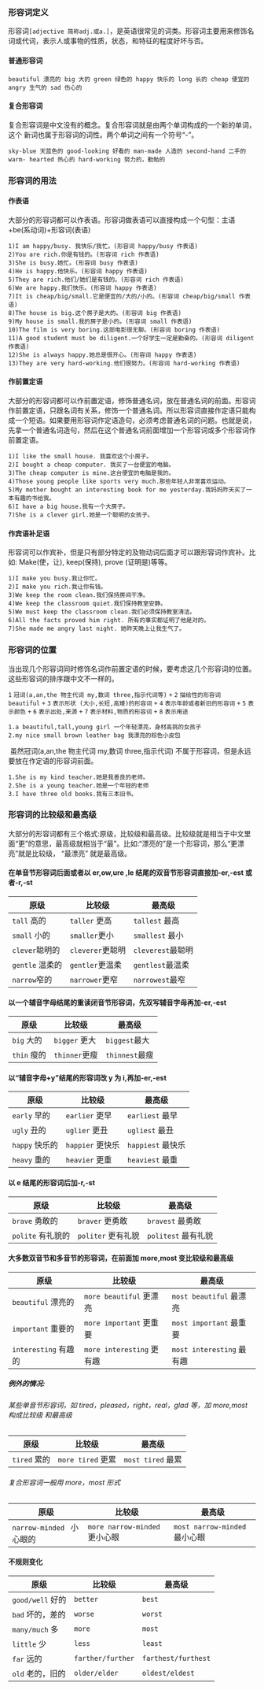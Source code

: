 ### 形容词定义

​	形容词`[adjective 简称adj.或a.]`，是英语很常见的词类。形容词主要用来修饰名词或代词，表示人或事物的性质，状态，和特征的程度好坏与否。

#### 普通形容词

`beautiful 漂亮的 big 大的 green 绿色的 happy 快乐的 long 长的 cheap 便宜的 angry 生气的 sad 伤心的`

#### 复合形容词

​	复合形容词是中文没有的概念。复合形容词就是由两个单词构成的一个新的单词，这个 新词也属于形容词的词性。两个单词之间有一个符号“-”。

`sky-blue 天蓝色的 good-looking 好看的 man-made 人造的 second-hand 二手的 warm- hearted 热心的 hard-working 努力的，勤勉的`

### 形容词的用法

#### 作表语

​	大部分的形容词都可以作表语。形容词做表语可以直接构成一个句型：主语+be(系动词)+形容词(表语)

```
1)I am happy/busy. 我快乐/我忙。(形容词 happy/busy 作表语)
2)You are rich.你是有钱的。(形容词 rich 作表语)
3)She is busy.她忙。(形容词 busy 作表语)
4)He is happy.他快乐。(形容词 happy 作表语)
5)They are rich.他们/她们是有钱的。(形容词 rich 作表语)
6)We are happy.我们快乐。(形容词 happy 作表语)
7)It is cheap/big/small.它是便宜的/大的/小的。(形容词 cheap/big/small 作表语) 
8)The house is big.这个房子是大的。(形容词 big 作表语)
9)My house is small.我的房子是小的。(形容词 small 作表语)
10)The film is very boring.这部电影很无聊。(形容词 boring 作表语)
11)A good student must be diligent.一个好学生一定是勤奋的。(形容词 diligent 作表语)
12)She is always happy.她总是很开心。(形容词 happy 作表语)
13)They are very hard-working.他们很努力。(形容词 hard-working 作表语)
```

#### 作前置定语

​	大部分的形容词都可以作前置定语，修饰普通名词，放在普通名词的前面。形容词作前置定语，只跟名词有关系，修饰一个普通名词。所以形容词直接作定语只能构成一个短语。如果要用形容词作定语造句，必须考虑普通名词的问题。也就是说， 先拿一个普通名词造句，然后在这个普通名词前面增加一个形容词或多个形容词作前置定语。

```
1)I like the small house. 我喜欢这个小房子。
2)I bought a cheap computer. 我买了一台便宜的电脑。
3)The cheap computer is mine.这台便宜的电脑是我的。
4)Those young people like sports very much.那些年轻人非常喜欢运动。
5)My mother bought an interesting book for me yesterday.我妈妈昨天买了一本有趣的书给我。 
6)I have a big house.我有一个大房子。
7)She is a clever girl.她是一个聪明的女孩子。
```

#### 作宾语补足语

​	形容词可以作宾补，但是只有部分特定的及物动词后面才可以跟形容词作宾补。比如: Make(使，让), keep(保持), prove (证明是)等等。

```
1)I make you busy.我让你忙。
2)I make you rich.我让你有钱。
3)We keep the room clean.我们保持房间干净。
4)We keep the classroom quiet.我们保持教室安静。
5)We must keep the classroom clean.我们必须保持教室清洁。
6)All the facts proved him right. 所有的事实都证明了他是对的。
7)She made me angry last night. 她昨天晚上让我生气了。
```

### 形容词的位置

​	当出现几个形容词同时修饰名词作前置定语的时候，要考虑这几个形容词的位置。这些形容词的排序跟中文不一样的。

`1` `冠词(a,an,the 物主代词 my,数词 three,指示代词等)` `+` `2` `描绘性的形容词 beautiful` `+` `3` `表示形状 (大小,长短,高矮)的形容词` `+` `4` `表示年龄或者新旧的形容词` `+` `5` `表示颜色` `+` `6` `表示出处,来源` `+` `7`  `表示材料,物质的形容词` `+` `8` `表示用途`

```
1.a beautiful,tall,young girl 一个年轻漂亮，身材高挑的女孩子
2.my nice small brown leather bag 我漂亮的棕色小皮包
```

​	虽然冠词(a,an,the 物主代词 my,数词 three,指示代词) 不属于形容词，但是永远要放在作定语的形容词前面。

```
1.She is my kind teacher.她是我善良的老师。
2.She is a young teacher.她是一个年轻的老师
3.I have three old books.我有三本旧书。
```

### 形容词的比较级和最高级

​	大部分的形容词都有三个格式:原级，比较级和最高级。比较级就是相当于中文里面“更”的意思，最高级就相当于“最”。比如:“漂亮的”是一个形容词，那么“更漂亮”就是比较级， “最漂亮” 就是最高级。

#### 在单音节形容词后面或者以 er,ow,ure ,le 结尾的双音节形容词直接加-er,-est 或者-r,-st

| 原级             | 比较级           | 最高级            |
| ---------------- | ---------------- | ----------------- |
| `tall` 高的      | `taller` 更高    | `tallest` 最高    |
| `small` 小的     | `smaller`更小    | `smallest` 最小   |
| `clever`聪明的   | `cleverer`更聪明 | `cleverest`最聪明 |
| `gentle`  温柔的 | `gentler`更温柔  | `gentlest`最温柔  |
| `narrow`窄的     | `narrower`更窄   | `narrowest`最窄   |

#### 以一个辅音字母结尾的重读闭音节形容词，先双写辅音字母再加-er,-est

| 原级        | 比较级        | 最高级         |
| ----------- | ------------- | -------------- |
| `big` 大的  | `bigger` 更大 | `biggest`最大  |
| `thin` 瘦的 | `thinner`更瘦 | `thinnest`最瘦 |

#### 以“辅音字母+y”结尾的形容词改 y 为 i,再加-er,-est

| 原级 | 比较级 | 最高级 |
| ---- | ---- | ---- |
| `early` 早的  | `earlier` 更早  | `earliest` 最早  |
| `ugly` 丑的  | `uglier` 更丑  | `ugliest` 最丑  |
| `happy` 快乐的  | `happier` 更快乐  | `happiest` 最快乐  |
| `heavy` 重的  | `heavier` 更重  | `heaviest` 最重  |

#### 以 e 结尾的形容词后加-r,-st

| 原级 | 比较级 | 最高级 |
| ---- | ---- | ---- |
| `brave` 勇敢的  | `braver` 更勇敢  | `bravest` 最勇敢  |
| `polite` 有礼貌的  | `politer` 更有礼貌  | `politest` 最有礼貌  |

#### 大多数双音节和多音节的形容词，在前面加 more,most 变比较级和最高级

| 原级 | 比较级 | 最高级 |
| ---- | ---- | ---- |
| `beautiful` 漂亮的  | `more beautiful` 更漂亮  | `most beautiful` 最漂亮  |
| `important` 重要的  | `more important` 更重要  | `most important` 最重要  |
| `interesting` 有趣的  | `more interesting` 更有趣  | `most interesting` 最有趣  |

##### 例外的情况:

###### 某些单音节形容词，如 tired，pleased，right，real，glad 等，加 more,most 构成比较级 和最高级

| 原级         | 比较级            | 最高级            |
| ------------ | ----------------- | ----------------- |
| `tired` 累的 | `more tired` 更累 | `most tired` 最累 |

###### 复合形容词一般用 more，most 形式

| 原级         | 比较级            | 最高级            |
| ------------ | ----------------- | ----------------- |
| `narrow-minded ` 小心眼的 | `more narrow-minded` 更小心眼 | `most narrow-minded` 最小心眼 |

#### 不规则变化

| 原级             | 比较级            | 最高级              |
| ---------------- | ----------------- | ------------------- |
| `good/well` 好的 | `better`          | `best`              |
| `bad` 坏的，差的 | `worse`           | `worst`             |
| `many/much` 多   | `more`            | `most`              |
| `little` 少      | `less`            | `least`             |
| `far` 远的       | `farther/further` | `farthest/furthest` |
| `old` 老的，旧的 | `older/elder`     | `oldest/eldest`     |


